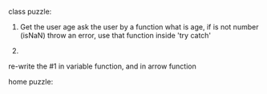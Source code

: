 class puzzle:
1. Get the user age
ask the user by a function what is age, if is not number (isNaN) throw an error,
use that function inside 'try catch'

2. 
re-write the #1 in variable function, and in arrow function


home puzzle:

